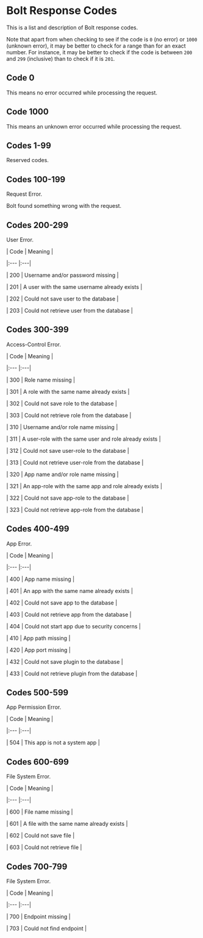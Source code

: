 # Bolt Response Codes

This is a list and description of Bolt response codes.

Note that apart from when checking to see if the code is <code>0</code> (no error) or <code>1000</code> (unknown error), it may be better to check for a range than for an exact number. For instance, it may be better to check if the code is between <code>200</code> and <code>299</code> (inclusive) than to check if it is <code>201</code>.

## Code 0

This means no error occurred while processing the request.

## Code 1000

This means an unknown error occurred while processing the request.

## Codes 1-99

Reserved codes.

## Codes 100-199

Request Error.

Bolt found something wrong with the request.

## Codes 200-299

User Error.

| Code | Meaning |

|:--- |:---|

| 200 | Username and/or password missing |

| 201 | A user with the same username already exists |

| 202 | Could not save user to the database |

| 203 | Could not retrieve user from the database |

## Codes 300-399

Access-Control Error.

| Code | Meaning |

|:--- |:---|

| 300 | Role name missing |

| 301 | A role with the same name already exists |

| 302 | Could not save role to the database |

| 303 | Could not retrieve role from the database |

| 310 | Username and/or role name missing |

| 311 | A user-role with the same user and role already exists |

| 312 | Could not save user-role to the database |

| 313 | Could not retrieve user-role from the database |

| 320 | App name and/or role name missing |

| 321 | An app-role with the same app and role already exists |

| 322 | Could not save app-role to the database |

| 323 | Could not retrieve app-role from the database |

## Codes 400-499

App Error.

| Code | Meaning |

|:--- |:---|

| 400 | App name missing |

| 401 | An app with the same name already exists |

| 402 | Could not save app to the database |

| 403 | Could not retrieve app from the database |

| 404 | Could not start app due to security concerns |

| 410 | App path missing |

| 420 | App port missing |

| 432 | Could not save plugin to the database |

| 433 | Could not retrieve plugin from the database |

## Codes 500-599

App Permission Error.

| Code | Meaning |

|:--- |:---|

| 504 | This app is not a system app |

## Codes 600-699

File System Error.

| Code | Meaning |

|:--- |:---|

| 600 | File name missing |

| 601 | A file with the same name already exists |

| 602 | Could not save file |

| 603 | Could not retrieve file |

## Codes 700-799

File System Error.

| Code | Meaning |

|:--- |:---|

| 700 | Endpoint missing |

| 703 | Could not find endpoint |

